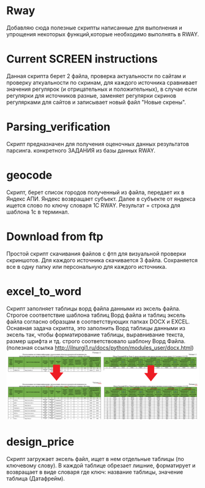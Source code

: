 # Rway
Добавляю сюда полезные скрипты написанные для выполнения и упрощения некоторых функций,которые необходимо выполнять в RWAY.

# Current SCREEN instructions
Данная скрипта берет 2 файла, проверка актуальности по сайтам и проверку аткуальности по скринам,
для каждого источника сравнивает  значения регулярок (и отрицательных и положительных), в случае если регулярки
для источников разные,  заменяет регулярки скринов  регулярками для сайтов и записывает новый файл "Новые скрены". 

# Parsing_verification
Скрипт предназначен для  получения оценочных данных результатов парсинга. конкретного ЗАДАНИЯ из базы данных RWAY.

# geocode
Скрипт, берет список  городов полученный из файла, передает их в Яндекс АПИ. Яндекс возвращает субъект. Далее в субъекте от яндекса ищется слово  по ключу словаря 1С RWAY. Результат = строка для шаблона 1с в терминал.

# Download from ftp
Простой скрипт скачивания файлов  с фтп для визуальной проверки скриншотов. Для каждого источника скачивается 3 файла. Сохраняется все в одну папку или персональную для каждого источника.

# excel_to_word
Скрипт заполняет таблицы ворд файла данными из эксель файла. Строгое соответствие шаблона таблиц Ворд файла и таблиц эксель файла согласно образцам в соответствующих папках DOCX и EXCEL. Оснавная задача скрипта, это заполнить Ворд таблицы данными из эксель так, чтобы форматирование таблицы, выравнивание текста, размер шрифта и тд. строго соответствовало шаблону Ворд Файла. (полезная ссылка http://ilnurgi1.ru/docs/python/modules_user/docx.html)
![Image alt](https://github.com/FF7FSystem/Rway/blob/master/excel_to_word/excel_to_word_2.png)

# design_price
Скрипт  загружает эксель файл, ищет в нем отдельные таблицы (по ключевому слову). В каждой таблице обрезает лишние, форматирует и возвращает в виде словаря где ключ: название таблицы, значение таблица (Датафрейм).

